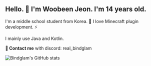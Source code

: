 ## Hello. 👋 I'm Woobeen Jeon. I'm 14 years old.

I'm a middle school student from Korea. 🌱 I love Minecraft plugin development. ⚡

I mainly use Java and Kotlin.

**💬 Contact me** with discord: real_bindglam

![Bindglam's GitHub stats](https://github-readme-stats.vercel.app/api?username=bindglam&show_icons=true&theme=dark)
